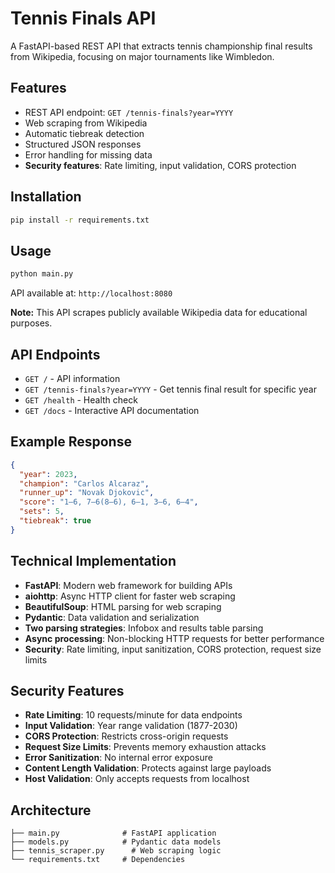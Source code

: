 # Tennis Finals API

A FastAPI-based REST API that extracts tennis championship final results from Wikipedia, focusing on major tournaments like Wimbledon.

## Features

- REST API endpoint: `GET /tennis-finals?year=YYYY`
- Web scraping from Wikipedia
- Automatic tiebreak detection
- Structured JSON responses
- Error handling for missing data
- **Security features**: Rate limiting, input validation, CORS protection

## Installation

```bash
pip install -r requirements.txt
```

## Usage

```bash
python main.py
```

API available at: `http://localhost:8080`

**Note:** This API scrapes publicly available Wikipedia data for educational purposes.

## API Endpoints

- `GET /` - API information
- `GET /tennis-finals?year=YYYY` - Get tennis final result for specific year
- `GET /health` - Health check
- `GET /docs` - Interactive API documentation

## Example Response

```json
{
  "year": 2023,
  "champion": "Carlos Alcaraz",
  "runner_up": "Novak Djokovic",
  "score": "1–6, 7–6(8–6), 6–1, 3–6, 6–4",
  "sets": 5,
  "tiebreak": true
}
```

## Technical Implementation

- **FastAPI**: Modern web framework for building APIs
- **aiohttp**: Async HTTP client for faster web scraping
- **BeautifulSoup**: HTML parsing for web scraping
- **Pydantic**: Data validation and serialization
- **Two parsing strategies**: Infobox and results table parsing
- **Async processing**: Non-blocking HTTP requests for better performance
- **Security**: Rate limiting, input sanitization, CORS protection, request size limits

## Security Features

- **Rate Limiting**: 10 requests/minute for data endpoints
- **Input Validation**: Year range validation (1877-2030)
- **CORS Protection**: Restricts cross-origin requests
- **Request Size Limits**: Prevents memory exhaustion attacks
- **Error Sanitization**: No internal error exposure
- **Content Length Validation**: Protects against large payloads
- **Host Validation**: Only accepts requests from localhost

## Architecture

```
├── main.py              # FastAPI application
├── models.py            # Pydantic data models
├── tennis_scraper.py      # Web scraping logic
└── requirements.txt     # Dependencies
```
